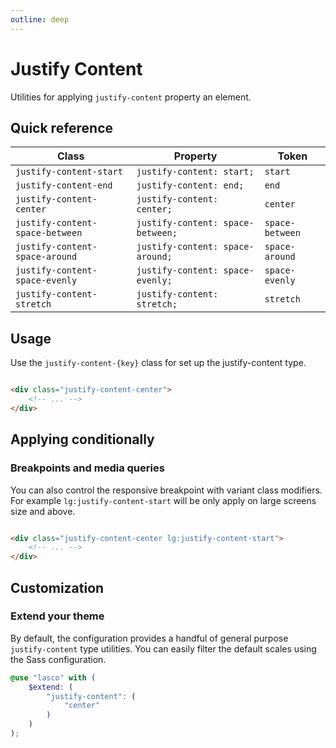 ```yaml
---
outline: deep
---
```


# Justify Content

Utilities for applying `justify-content` property an element.

## Quick reference

| Class                           | Property                          | Token           |
|---------------------------------|-----------------------------------|-----------------|
| `justify-content-start`         | `justify-content: start;`         | `start`         |
| `justify-content-end`           | `justify-content: end;`           | `end`           |
| `justify-content-center`        | `justify-content: center;`        | `center`        |
| `justify-content-space-between` | `justify-content: space-between;` | `space-between` |
| `justify-content-space-around`  | `justify-content: space-around;`  | `space-around`  |
| `justify-content-space-evenly`  | `justify-content: space-evenly;`  | `space-evenly`  |
| `justify-content-stretch`       | `justify-content: stretch;`       | `stretch`       |

## Usage

Use the `justify-content-{key}` class for set up the justify-content type.

```html

<div class="justify-content-center">
    <!-- ... -->
</div>
```

## Applying conditionally

### Breakpoints and media queries

You can also control the responsive breakpoint with variant class modifiers. For example `lg:justify-content-start` will
be only apply on large screens size and above.

```html

<div class="justify-content-center lg:justify-content-start">
    <!-- ... -->
</div>
```

## Customization

### Extend your theme

By default, the configuration provides a handful of general purpose `justify-content` type utilities. You can easily
filter the default scales using the Sass configuration.

```scss
@use "lasco" with (
    $extend: (
        "justify-content": (
            "center"
        )
    )
);
```
